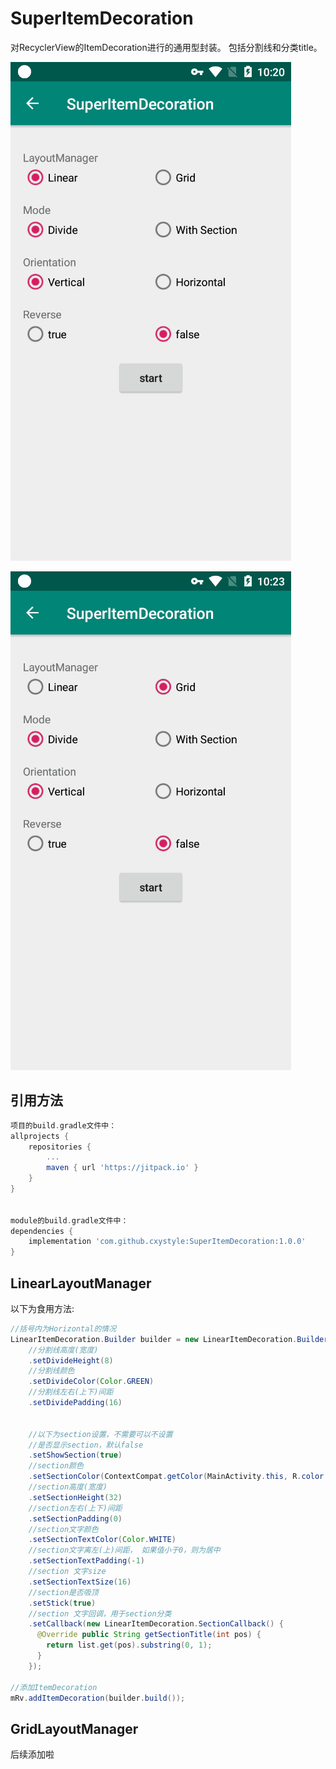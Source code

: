 # SuperItemDecoration
对RecyclerView的ItemDecoration进行的通用型封装。 包括分割线和分类title。

![LinearDemo](https://github.com/cxystyle/SuperItemDecoration/blob/master/images/linear_demo.gif)

![GridDemo](https://github.com/cxystyle/SuperItemDecoration/blob/master/images/grid_demo.gif)

## 引用方法
```gradle
项目的build.gradle文件中：
allprojects {
    repositories {
        ...
        maven { url 'https://jitpack.io' }
    }
}


module的build.gradle文件中：
dependencies {
    implementation 'com.github.cxystyle:SuperItemDecoration:1.0.0'
}
```

## LinearLayoutManager
以下为食用方法:
```java
//括号内为Horizontal的情况
LinearItemDecoration.Builder builder = new LinearItemDecoration.Builder(this)
    //分割线高度(宽度)
    .setDivideHeight(8)
    //分割线颜色
    .setDivideColor(Color.GREEN)
    //分割线左右(上下)间距
    .setDividePadding(16)
    
    
    //以下为section设置，不需要可以不设置
    //是否显示section，默认false
    .setShowSection(true)
    //section颜色
    .setSectionColor(ContextCompat.getColor(MainActivity.this, R.color.colorPrimary))
    //section高度(宽度)
    .setSectionHeight(32)
    //section左右(上下)间距
    .setSectionPadding(0)
    //section文字颜色
    .setSectionTextColor(Color.WHITE)
    //section文字离左(上)间距， 如果值小于0，则为居中
    .setSectionTextPadding(-1)
    //section 文字size
    .setSectionTextSize(16)
    //section是否吸顶
    .setStick(true)
    //section 文字回调，用于section分类
    .setCallback(new LinearItemDecoration.SectionCallback() {
      @Override public String getSectionTitle(int pos) {
        return list.get(pos).substring(0, 1);
      }
    });
    
//添加ItemDecoration
mRv.addItemDecoration(builder.build());
```

## GridLayoutManager
后续添加啦

